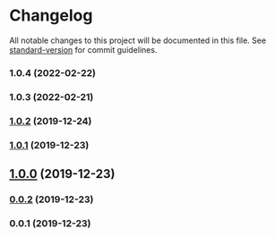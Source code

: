 # Changelog

All notable changes to this project will be documented in this file. See [standard-version](https://github.com/conventional-changelog/standard-version) for commit guidelines.

### 1.0.4 (2022-02-22)

### 1.0.3 (2022-02-21)

### [1.0.2](https://github.com/Kikobeats/html-scripts/compare/v1.0.1...v1.0.2) (2019-12-24)

### [1.0.1](https://github.com/Kikobeats/html-scripts/compare/v0.0.2...v1.0.1) (2019-12-23)

## [1.0.0](https://github.com/Kikobeats/html-scripts/compare/v0.0.2...v1.0.0) (2019-12-23)

### [0.0.2](https://github.com/Kikobeats/html-scripts/compare/v0.0.1...v0.0.2) (2019-12-23)

### 0.0.1 (2019-12-23)
